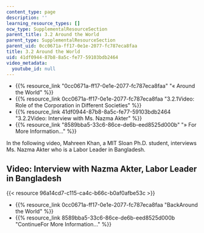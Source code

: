 ```yaml
---
content_type: page
description: ''
learning_resource_types: []
ocw_type: SupplementalResourceSection
parent_title: 3.2 Around the World
parent_type: SupplementalResourceSection
parent_uid: 0cc0671a-ff17-0e1e-2077-fc787eca8faa
title: 3.2 Around the World
uid: 41df0944-87b8-8a5c-fe77-59103bdb2464
video_metadata:
  youtube_id: null
---
```


*   {{% resource_link "0cc0671a-ff17-0e1e-2077-fc787eca8faa" "« Around the World" %}}
*   {{% resource_link 0cc0671a-ff17-0e1e-2077-fc787eca8faa "3.2.1Video: Role of the Corporation in Different Societies" %}}
*   {{% resource_link 41df0944-87b8-8a5c-fe77-59103bdb2464 "3.2.2Video: Interview with Ms. Nazma Akter" %}}
*   {{% resource_link "8589bba5-33c6-86ce-de6b-eed8525d000b" "» For More Information..." %}}

In the following video, Mahreen Khan, a MIT Sloan Ph.D. student, interviews Ms. Nazma Akter who is a Labor Leader in Bangladesh.

Video: Interview with Nazma Akter, Labor Leader in Bangladesh
-------------------------------------------------------------

{{< resource 96a14cd7-c115-ca4c-b66c-b0af0afbe53c >}}

*   {{% resource_link 0cc0671a-ff17-0e1e-2077-fc787eca8faa "BackAround the World" %}}
*   {{% resource_link 8589bba5-33c6-86ce-de6b-eed8525d000b "ContinueFor More Information..." %}}